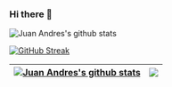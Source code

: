 ### Hi there 👋

<!--
**jabandersnatch/jabandersnatch** is a ✨ _special_ ✨ repository because its `README.md` (this file) appears on your GitHub profile.

Here are some ideas to get you started:

- 🔭 I’m currently working on ...
- 🌱 I’m currently learning ...
- 👯 I’m looking to collaborate on ...
- 🤔 I’m looking for help with ...
- 💬 Ask me about ...
- 📫 How to reach me: ...
- 😄 Pronouns: ...
- ⚡ Fun fact: ...
-->
![Juan Andres's github stats](https://github-readme-stats.vercel.app/api?username=jabandersnatch&theme=midnight-purple)

[![GitHub Streak](https://github-readme-streak-stats.herokuapp.com?user=jabandersnatch&theme=midnight-purple&date_format=M%20j%5B%2C%20Y%5D)](https://git.io/streak-stats)

| <a href="https://github.com/jabandersnatch/github-readme-stats"><img align="center" src="https://github-readme-stats.vercel.app/api?username=jabandersnatch&show_icons=true&include_all_commits=true&theme=midnight-purple&hide_border=true" alt="Juan Andres's github stats" /></a> | <a href="https://github.com/jabandersnatch/github-readme-stats"><img align="center" src="https://github-readme-stats.vercel.app/api/top-langs/?username=jabandersnatch&layout=compact&theme=midnight-purple&hide_border=true" /></a> |
| ------------- | ------------- |
